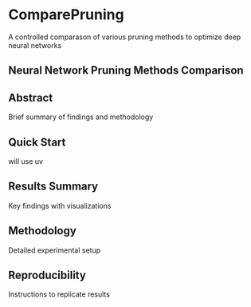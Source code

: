 # ComparePruning
A controlled comparason of various pruning methods to optimize deep neural networks

## Neural Network Pruning Methods Comparison

## Abstract
Brief summary of findings and methodology

## Quick Start
will use uv 

## Results Summary
Key findings with visualizations

## Methodology
Detailed experimental setup

## Reproducibility
Instructions to replicate results
